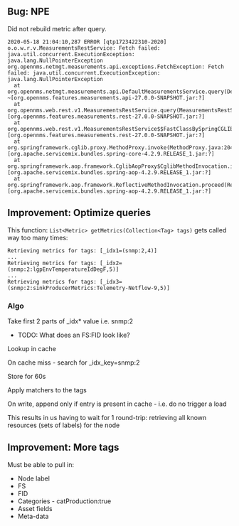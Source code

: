 ## Bug: NPE

Did not rebuild metric after query.

```
2020-05-18 21:04:10,287 ERROR [qtp1723422310-2020] o.o.w.r.v.MeasurementsRestService: Fetch failed: java.util.concurrent.ExecutionException: java.lang.NullPointerException
org.opennms.netmgt.measurements.api.exceptions.FetchException: Fetch failed: java.util.concurrent.ExecutionException: java.lang.NullPointerException
  at org.opennms.netmgt.measurements.api.DefaultMeasurementsService.query(DefaultMeasurementsService.java:78) ~[org.opennms.features.measurements.api-27.0.0-SNAPSHOT.jar:?]
  at org.opennms.web.rest.v1.MeasurementsRestService.query(MeasurementsRestService.java:176) [org.opennms.features.measurements.rest-27.0.0-SNAPSHOT.jar:?]
  at org.opennms.web.rest.v1.MeasurementsRestService$$FastClassBySpringCGLIB$$a66decc9.invoke(<generated>) [org.opennms.features.measurements.rest-27.0.0-SNAPSHOT.jar:?]
  at org.springframework.cglib.proxy.MethodProxy.invoke(MethodProxy.java:204) [org.apache.servicemix.bundles.spring-core-4.2.9.RELEASE_1.jar:?]
  at org.springframework.aop.framework.CglibAopProxy$CglibMethodInvocation.invokeJoinpoint(CglibAopProxy.java:720) [org.apache.servicemix.bundles.spring-aop-4.2.9.RELEASE_1.jar:?]
  at org.springframework.aop.framework.ReflectiveMethodInvocation.proceed(ReflectiveMethodInvocation.java:157) [org.apache.servicemix.bundles.spring-aop-4.2.9.RELEASE_1.jar:?]
```

## Improvement: Optimize queries

This function: `List<Metric> getMetrics(Collection<Tag> tags)` gets called way too many times:

```
Retrieving metrics for tags: [_idx1=(snmp:2,4)]
...
Retrieving metrics for tags: [_idx2=(snmp:2:lgpEnvTemperatureIdDegF,5)]
...
Retrieving metrics for tags: [_idx3=(snmp:2:sinkProducerMetrics:Telemetry-Netflow-9,5)]
```

### Algo

Take first 2 parts of _idx* value i.e. snmp:2
* TODO: What does an FS:FID look like?

Lookup in cache

On cache miss -  search for _idx_key=snmp:2

Store for 60s  

Apply matchers to the tags

On write, append only if entry is present in cache - i.e. do no trigger a load

This results in us having to wait for 1 round-trip: retrieving all known resources (sets of labels) for the node

## Improvement: More tags

Must be able to pull in:
* Node label
* FS
* FID
* Categories - catProduction:true
* Asset fields
* Meta-data
